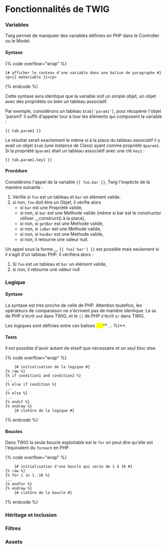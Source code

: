 # Fonctionnalités de TWIG

### Variables

Twig permet de manipuler des variables définies en PHP dans le Controller ou le Model.&#x20;

#### Syntaxe

{% code overflow="wrap" %}
```twig
{# afficher le contenu d'une variable dans une balise de paragraphe #}
<p>{{ maVariable }}</p>
```
{% endcode %}

Cette syntaxe sera identique que la variable soit un simple objet, un objet avec des propriétés ou bien un tableau associatif.

Par exemple, considérons un tableau `$tab['param1']`, pour récupérer l'objet 'param1' il suffit d'appeler tour à tour les éléments qui composent la variable :&#x20;

```twig
{{ tab.param1 }}
```

Le résultat serait exactement le même si à la place du tableau associatif il y avait un objet `$tab` (une instance de Class) ayant comme propriété `$param1`. \
Si la propriété `$param1` était un tableau associatif avec une clé `key1` :&#x20;

```
{{ tab.param1.key1 }}
```

#### Procédure&#x20;

Considérons l'appel de la variable `{{ foo.bar }}`, Twig l'inspècte de la manière suivante :&#x20;

1. Vérifie si `foo` est un tableau et `bar` un élément valide.
2. si non, `foo` doit être un Objet, il vérifie alors&#x20;
   * si `bar` est une Propriété valide,
   * si non, si `bar` est une Methode valide (même si bar est le constructor utiliser \_\_construct() à la place),
   * si non, si `getBar` est une Methode valide,
   * si non, si `isBar` est une Methode valide,
   * si non, si `hasBar` est une Methode valide,
   * si non, il retourne une valeur null.

Un appel sous la forme __ `{{ foo['bar'] }}` est possible mais seulement si il s'agit d'un tableau PHP. Il vérifiera alors :&#x20;

1. Si `foo` est un tableau et `bar` un élément valide,
2. si non, il retourne une valeur null

### Logique

#### Syntaxe

La syntaxe est très proche de celle de PHP. Attention toutefois, les opérateurs de comparaison ne s'écrivent pas de manière identique. Le `&&` de PHP s'écrit `and` dans TWIG, et le `||` de PHP s'écrit `or` dans TWIG.

Les logiques sont définies entre ces balises <mark style="color:yellow;">**\{%**</mark>** ... **<mark style="color:yellow;">**%\}**</mark>.

#### Tests

Il est possible d'avoir autant de elseif que nécessaire et un seul bloc else.

{% code overflow="wrap" %}
```twig
    {# initialisation de la logique #}
{% raw %}
{% if condition1 and condition2 %}
...
{% else if condition %}
...
{% else %}
...
{% endif %}
{% endraw %}
    {# clotûre de la logique #}
```
{% endcode %}

#### Boucles

Dans TWIG la seule boucle exploitable est le `for` on peut dire qu'elle est l'équivalent du `foreach` en PHP.

{% code overflow="wrap" %}
```twig
    {# initialisation d'une boucle qui varie de 1 à 10 #}
{% raw %}
{% for i in 1..10 %}
...
{% endfor %}
{% endraw %}
    {# clotûre de la boucle #}
```
{% endcode %}



### Héritage et inclusion



### Filtres

### Assets



